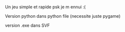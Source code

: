 Un jeu simple et rapide psk je m ennui :(

Version python dans python file (necessite juste pygame)

version .exe dans SVF
